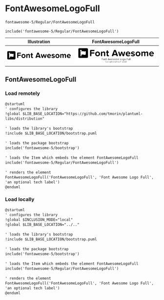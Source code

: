 # FontAwesomeLogoFull


```text
fontawesome-5/Regular/FontAwesomeLogoFull
```

```text
include('fontawesome-5/Regular/FontAwesomeLogoFull')
```



| Illustration | FontAwesomeLogoFull |
| :---: | :---: |
| ![illustration for Illustration](../../fontawesome-5/Regular/FontAwesomeLogoFull.png) | ![illustration for FontAwesomeLogoFull](../../fontawesome-5/Regular/FontAwesomeLogoFull.Local.png) |




## FontAwesomeLogoFull

### Load remotely
```plantuml
@startuml
' configures the library
!global $LIB_BASE_LOCATION="https://github.com/tmorin/plantuml-libs/distribution"

' loads the library's bootstrap
!include $LIB_BASE_LOCATION/bootstrap.puml

' loads the package bootstrap
include('fontawesome-5/bootstrap')

' loads the Item which embeds the element FontAwesomeLogoFull
include('fontawesome-5/Regular/FontAwesomeLogoFull')

' renders the element
FontAwesomeLogoFull('FontAwesomeLogoFull', 'Font Awesome Logo Full', 'an optional tech label')
@enduml
```

### Load locally
```plantuml
@startuml
' configures the library
!global $INCLUSION_MODE="local"
!global $LIB_BASE_LOCATION="../.."

' loads the library's bootstrap
!include $LIB_BASE_LOCATION/bootstrap.puml

' loads the package bootstrap
include('fontawesome-5/bootstrap')

' loads the Item which embeds the element FontAwesomeLogoFull
include('fontawesome-5/Regular/FontAwesomeLogoFull')

' renders the element
FontAwesomeLogoFull('FontAwesomeLogoFull', 'Font Awesome Logo Full', 'an optional tech label')
@enduml
```

